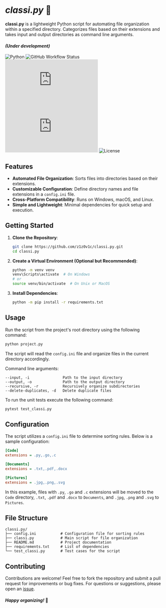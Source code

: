 # ***classi.py*** 🐾


**classi.py** is a lightweight Python script for automating file organization within a specified directory. Categorizes files based on their extensions and takes input and output directories as command line arguments.

#### *(Under development)*
![Python](https://img.shields.io/badge/Python-3.8%2B-blue)
![GitHub Workflow Status](https://img.shields.io/github/actions/workflow/status/z1z0v1c/sorti.py/python-package.yml?branch=master)
![GitHub last commit](https://img.shields.io/github/last-commit/z1z0v1c/sorti.py)
![GitHub issues](https://img.shields.io/github/issues/z1z0v1c/sorti.py)
![License](https://img.shields.io/badge/license-Unlicense-blue)


## Features 

- **Automated File Organization**: Sorts files into directories based on their extensions.
- **Customizable Configuration**: Define directory names and file extensions in a `config.ini` file.
- **Cross-Platform Compatibility**: Runs on Windows, macOS, and Linux.
- **Simple and Lightweight**: Minimal dependencies for quick setup and execution.

## Getting Started

1. **Clone the Repository**:

   ```bash
   git clone https://github.com/z1z0v1c/classi.py.git
   cd classi.py
   ```

2. **Create a Virtual Environment (Optional but Recommended)**:

   ```bash
   python -m venv venv
   venv\Scripts\activate  # On Windows
   # or
   source venv/bin/activate  # On Unix or MacOS
   ```

3. **Install Dependencies**:

   ```bash
   python -m pip install -r requirements.txt
   ```

## Usage

Run the script from the project's root directory using the following command:

```bash
python project.py
```

The script will read the `config.ini` file and organize files in the current directory accordingly.

Command line arguments:

```
--input, -i               Path to the input directory
--output, -o              Path to the output directory
--recursive, -r           Recursively organize subdirectories
--delete-duplicates, -d   Delete duplicate files
```

To run the unit tests execute the following command:

```bash
pytest test_classi.py
```

## Configuration

The script utilizes a `config.ini` file to determine sorting rules. Below is a sample configuration:

```ini
[Code]
extensions = .py,.go,.c

[Documents]
extensions = .txt,.pdf,.docx

[Pictures]
extensions = .jpg,.png,.svg
```

In this example, files with `.py`, `.go` and `.c` extensions will be moved to the `Code` directory, `.txt`, `.pdf` and `.docx` to `Documents`, and `.jpg`, `.png` and `.svg` to `Pictures`.


## File Structure

```plaintext
classi.py/
├── config.ini           # Configuration file for sorting rules
├── classi.py            # Main script for file organization
├── README.md            # Project documentation
├── requirements.txt     # List of dependencies
└── test_classi.py       # Test cases for the script
```

## Contributing

Contributions are welcome!   Feel free to fork the repository and submit a pull request for improvements or bug fixes. 
For questions or suggestions, please open an [issue](https://github.com/z1z0v1c/sorti.py/issues).

#### *Happy organizing!* 🐾
